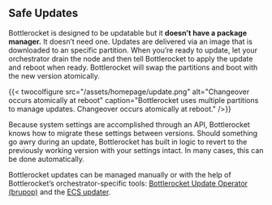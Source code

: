 
## Safe Updates

Bottlerocket is designed to be updatable but it **doesn’t have a package manager.**
It doesn’t need one.
Updates are delivered via an image that is downloaded to an specific partition.
When you’re ready to update, let your orchestrator drain the node and then tell Bottlerocket to apply the update and reboot when ready.
Bottlerocket will swap the partitions and boot with the new version atomically.

{{< twocolfigure src="/assets/homepage/update.png" alt="Changeover occurs atomically at reboot"  caption="Bottlerocket uses multiple partitions to manage updates. Changeover occurs atomically at reboot." />}}

Because system settings are accomplished through an API, Bottlerocket knows how to migrate these settings between versions.
Should something go awry during an update, Bottlerocket has built in logic to revert to the previously working version with your settings intact.
In many cases, this can be done automatically.

Bottlerocket updates can be managed manually or with the help of Bottlerocket’s orchestrator-specific tools: [Bottlerocket Update Operator (brupop)](https://github.com/bottlerocket-os/bottlerocket-update-operator) and the [ECS updater](https://github.com/bottlerocket-os/bottlerocket-ecs-updater).
